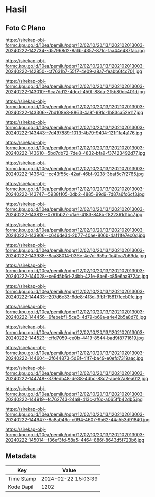 # Hasil

## Foto C Plano

https://sirekap-obj-formc.kpu.go.id/10ea/pemilu/pdpr/12/02/10/20/13/1202102013003-20240222-142734--d57968d2-8a1b-4357-871c-1aa44e487fac.jpg

https://sirekap-obj-formc.kpu.go.id/10ea/pemilu/pdpr/12/02/10/20/13/1202102013003-20240222-142850--cf7631b7-55f7-4e09-a8a7-feabb6f4c701.jpg

https://sirekap-obj-formc.kpu.go.id/10ea/pemilu/pdpr/12/02/10/20/13/1202102013003-20240222-143010--9ca7dd12-4dcd-450f-88da-2f5b80dc401d.jpg

https://sirekap-obj-formc.kpu.go.id/10ea/pemilu/pdpr/12/02/10/20/13/1202102013003-20240222-143306--7bd108e8-8863-4a9f-991c-1b83ca52e117.jpg

https://sirekap-obj-formc.kpu.go.id/10ea/pemilu/pdpr/12/02/10/20/13/1202102013003-20240222-143443--7d497889-1013-4b79-9404-121f1fa4a176.jpg

https://sirekap-obj-formc.kpu.go.id/10ea/pemilu/pdpr/12/02/10/20/13/1202102013003-20240222-143610--5bd7db72-7de8-4832-bfa9-f37423492d77.jpg

https://sirekap-obj-formc.kpu.go.id/10ea/pemilu/pdpr/12/02/10/20/13/1202102013003-20240222-143642--cc43f55c-42af-46bf-9238-3baf5c7f2765.jpg

https://sirekap-obj-formc.kpu.go.id/10ea/pemilu/pdpr/12/02/10/20/13/1202102013003-20240222-143747--5938f105-0db2-4885-99d9-7d87a6fc6cf3.jpg

https://sirekap-obj-formc.kpu.go.id/10ea/pemilu/pdpr/12/02/10/20/13/1202102013003-20240222-143812--0791bb27-c1ae-4183-848b-f822361d1bc7.jpg

https://sirekap-obj-formc.kpu.go.id/10ea/pemilu/pdpr/12/02/10/20/13/1202102013003-20240222-143906--c646de34-2b77-40ae-806b-4af11fe7ec0d.jpg

https://sirekap-obj-formc.kpu.go.id/10ea/pemilu/pdpr/12/02/10/20/13/1202102013003-20240222-143938--8aa88014-036e-4e7d-959a-1c4fca7b69da.jpg

https://sirekap-obj-formc.kpu.go.id/10ea/pemilu/pdpr/12/02/10/20/13/1202102013003-20240222-144028--ce9d5b6d-24bb-421e-8be6-c85e6aa9724c.jpg

https://sirekap-obj-formc.kpu.go.id/10ea/pemilu/pdpr/12/02/10/20/13/1202102013003-20240222-144433--207d6c33-6de8-4f3d-9fb1-15817fecb0fe.jpg

https://sirekap-obj-formc.kpu.go.id/10ea/pemilu/pdpr/12/02/10/20/13/1202102013003-20240222-144456--9febebf1-5ce6-4d79-b69a-a4e42b5a8d76.jpg

https://sirekap-obj-formc.kpu.go.id/10ea/pemilu/pdpr/12/02/10/20/13/1202102013003-20240222-144523--cffd7059-ce0b-4419-8544-bad9f8771619.jpg

https://sirekap-obj-formc.kpu.go.id/10ea/pemilu/pdpr/12/02/10/20/13/1202102013003-20240222-144604--2f644873-5d8f-41f7-ba49-e0efd7319aac.jpg

https://sirekap-obj-formc.kpu.go.id/10ea/pemilu/pdpr/12/02/10/20/13/1202102013003-20240222-144748--379edb48-de38-4dbc-88c2-abe52a8ea012.jpg

https://sirekap-obj-formc.kpu.go.id/10ea/pemilu/pdpr/12/02/10/20/13/1202102013003-20240222-144919--fc762743-24a8-413c-af6c-a065ffb42db5.jpg

https://sirekap-obj-formc.kpu.go.id/10ea/pemilu/pdpr/12/02/10/20/13/1202102013003-20240222-144947--8a8a046c-c094-4607-9b62-44a553d91840.jpg

https://sirekap-obj-formc.kpu.go.id/10ea/pemilu/pdpr/12/02/10/20/13/1202102013003-20240222-145014--f36ef3fd-58a5-4464-886f-8643d5f723b6.jpg


## Metadata

| Key        | Value               |
| ---------- | ------------------- |
| Time Stamp | 2024-02-22 15:03:39 |
| Kode Dapil | 1202                |



